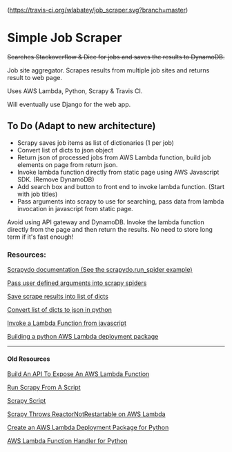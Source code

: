 (https://travis-ci.org/wlabatey/job_scraper.svg?branch=master)

# Simple Job Scraper

~~Searches Stackoverflow & Dice for jobs and saves the results to DynamoDB.~~

Job site aggregator. Scrapes results from multiple job sites and returns result to web page.

Uses AWS Lambda, Python, Scrapy & Travis CI.

Will eventually use Django for the web app. 

## To Do (Adapt to new architecture)

- Scrapy saves job items as list of dictionaries (1 per job)
- Convert list of dicts to json object
- Return json of processed jobs from AWS Lambda function, build job elements on page from return json.
- Invoke lambda function directly from static page using AWS Javascript SDK. (Remove DynamoDB)
- Add search box and button to front end to invoke lambda function. (Start with job titles)
- Pass arguments into scrapy to use for searching, pass data from lambda invocation in javascript from static page.

Avoid using API gateway and DynamoDB. Invoke the lambda function directly from the page and then return the results. No need to store long term if it's fast enough!

### Resources:

[Scrapydo documentation (See the scrapydo.run_spider example)](https://github.com/rmax/scrapydo)

[Pass user defined arguments into scrapy spiders](https://stackoverflow.com/questions/15611605/how-to-pass-a-user-defined-argument-in-scrapy-spider)

[Save scrape results into list of dicts](https://stackoverflow.com/a/23574703/8300614)

[Convert list of dicts to json in python](https://stackoverflow.com/questions/21525328/python-converting-a-list-of-dictionaries-to-json)

[Invoke a Lambda Function from javascript](https://docs.aws.amazon.com/sdk-for-javascript/v2/developer-guide/browser-invoke-lambda-function-example.html)

[Building a python AWS Lambda deployment package](https://medium.com/the-python-backend/hassle-free-python-lambda-deployment-tutorial-script-9c65bcf47e26)

-----

#### Old Resources

[Build An API To Expose An AWS Lambda Function](https://docs.aws.amazon.com/apigateway/latest/developerguide/getting-started.html)

[Run Scrapy From A Script](https://doc.scrapy.org/en/latest/topics/practices.html)

[Scrapy Script](https://github.com/jschnurr/scrapyscript)

[Scrapy Throws ReactorNotRestartable on AWS Lambda](https://stackoverflow.com/questions/42388541/scrapy-throws-error-reactornotrestartable-when-runnning-on-aws-lambda)

[Create an AWS Lambda Deployment Package for Python](https://docs.aws.amazon.com/lambda/latest/dg/with-s3-example-deployment-pkg.html#Python)

[AWS Lambda Function Handler for Python](https://docs.aws.amazon.com/lambda/latest/dg/python-programming-model-handler-types.html)

